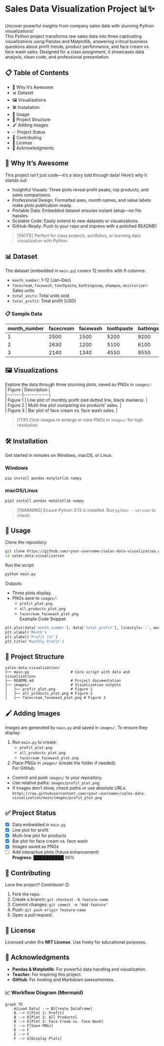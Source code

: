 # Sales Data Visualization Project 📊✨  
Uncover powerful insights from company sales data with stunning Python visualizations!  
This Python project transforms raw sales data into three captivating visualizations using Pandas and Matplotlib, answering critical business questions about profit trends, product performance, and face cream vs. face wash sales. Designed for a class assignment, it showcases data analysis, clean code, and professional presentation.  
## 📋 Table of Contents  
- 🌟 Why It’s Awesome  
- 📊 Dataset  
- 🖼️ Visualizations  
- 🛠️ Installation  
- 🚀 Usage  
- 📂 Project Structure  
- 🖌️ Adding Images  
- ✅ Project Status  
- 🤝 Contributing  
- 📜 License  
- 🙏 Acknowledgments  
## 🌟 Why It’s Awesome  
This project isn’t just code—it’s a story told through data! Here’s why it stands out:  
- Insightful Visuals: Three plots reveal profit peaks, top products, and sales comparisons.  
- Professional Design: Formatted axes, month names, and value labels make plots publication-ready.  
- Portable Data: Embedded dataset ensures instant setup—no file hassles.  
- Scalable Code: Easily extend to new datasets or visualizations.  
- GitHub-Ready: Push to your repo and impress with a polished README!  
> [!NOTE] Perfect for class projects, portfolios, or learning data visualization with Python.  
## 📊 Dataset  
The dataset (embedded in `main.py`) covers 12 months with 9 columns:  
- `month_number`: 1–12 (Jan–Dec)  
- `facecream`, `facewash`, `toothpaste`, `bathingsoap`, `shampoo`, `moisturizer`: Sales units  
- `total_units`: Total units sold  
- `total_profit`: Total profit (USD)  
### 📋 Sample Data  
| month_number | facecream | facewash | toothpaste | bathingsoap | shampoo | moisturizer | total_units | total_profit |  
|--------------|-----------|----------|------------|-------------|---------|-------------|--------------|--------------|  
| 1 | 2500 | 1500 | 5200 | 9200 | 1200 | 1500 | 21100 | 211000 |  
| 2 | 2630 | 1200 | 5100 | 6100 | 2100 | 1200 | 18330 | 183300 |  
| 3 | 2140 | 1340 | 4550 | 9550 | 3550 | 1340 | 22470 | 224700 |  
## 🖼️ Visualizations  
Explore the data through three stunning plots, saved as PNGs in `images/`:  
| Figure | Description |  
|--------|-------------|  
| Figure 1 | Line plot of monthly profit (red dotted line, black markers). |  
| Figure 2 | Multi-line plot comparing six products’ sales. |  
| Figure 3 | Bar plot of face cream vs. face wash sales. |  
> [!TIP] Click images to enlarge or view PNGs in `images/` for high resolution.  
## 🛠️ Installation  
Get started in minutes on Windows, macOS, or Linux.  
### Windows  
```bash  
pip install pandas matplotlib numpy  
```  
### macOS/Linux  
```bash  
pip3 install pandas matplotlib numpy  
```  
> [!WARNING] Ensure Python 3.13 is installed. Run `python --version` to check.  
## 🚀 Usage  
Clone the repository:  
```bash  
git clone https://github.com/<your-username>/sales-data-visualization.git  
cd sales-data-visualization  
```  
Run the script:  
```bash  
python main.py  
```  
Outputs:  
- Three plots display.  
- PNGs save to `images/`:  
  - `profit_plot.png`  
  - `all_products_plot.png`  
  - `facecream_facewash_plot.png`  
Example Code Snippet:  
```python  
plt.plot(data['month_number'], data['total_profit'], linestyle=':', marker='o', color='red')  
plt.xlabel('Month')  
plt.ylabel('Profit ($)')  
plt.title('Monthly Profit')  
```  
## 📂 Project Structure  
```
sales-data-visualization/  
├── main.py                   # Core script with data and visualizations  
├── README.md                 # Project documentation  
├── images/                   # Visualization outputs  
│   ├── profit_plot.png       # Figure 1  
│   ├── all_products_plot.png # Figure 2  
│   ├── facecream_facewash_plot.png # Figure 3  
```  
## 🖌️ Adding Images  
Images are generated by `main.py` and saved in `images/`. To ensure they display:  
1. Run `main.py` to create:  
   - `profit_plot.png`  
   - `all_products_plot.png`  
   - `facecream_facewash_plot.png`  
2. Place PNGs in `images/` (create the folder if needed).  
For GitHub:  
- Commit and push `images/` to your repository.  
- Use relative paths: `images/profit_plot.png`.  
- If images don’t show, check paths or use absolute URLs:  
  `https://raw.githubusercontent.com/<your-username>/sales-data-visualization/main/images/profit_plot.png`  
## ✅ Project Status  
- [x] Data embedded in `main.py`  
- [x] Line plot for profit  
- [x] Multi-line plot for products  
- [x] Bar plot for face cream vs. face wash  
- [x] Images saved as PNGs  
- [ ] Add interactive plots (future enhancement)  
**Progress**: ██████████ 90%  
## 🤝 Contributing  
Love the project? Contribute! 😊  
1. Fork the repo.  
2. Create a branch: `git checkout -b feature-name`  
3. Commit changes: `git commit -m "Add feature"`  
4. Push: `git push origin feature-name`  
5. Open a pull request.  
## 📜 License  
Licensed under the **MIT License**. Use freely for educational purposes.  
## 🙏 Acknowledgments  
- **Pandas & Matplotlib**: For powerful data handling and visualization.  
- **Teacher**: For inspiring this project.  
- **GitHub**: For hosting and Markdown awesomeness.  
### 📈 Workflow Diagram (Mermaid)  
```mermaid  
graph TD  
    A[Load Data] --> B[Create DataFrame]  
    B --> C[Plot 1: Profit]  
    B --> D[Plot 2: All Products]  
    B --> E[Plot 3: Face Cream vs. Face Wash]  
    C --> F[Save PNGs]  
    D --> F  
    E --> F  
    F --> G[Display Plots]  
```  
